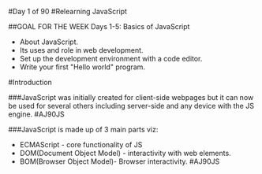 #Day 1 of 90
#Relearning JavaScript

##GOAL FOR THE WEEK
Days 1-5: Basics of JavaScript
- About JavaScript.
- Its uses and role in web development.
- Set up the development environment with a code editor.
- Write your first "Hello world" program.


#Introduction

###JavaScript was initially created for client-side webpages but it can now be used for several others including server-side and any device with the JS engine. #AJ90JS

###JavaScript is made up of 3 main parts viz:
- ECMAScript - core functionality of JS
- DOM(Document Object Model) - interactivity with web elements.
- BOM(Browser Object Model)- Browser interactivity. #AJ90JS

